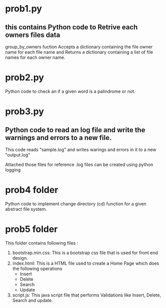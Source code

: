 # prob1.py

## this contains Python code to Retrive each owners files data

group_by_owners fuction Accepts a dictionary containing the file owner name for each file name and Returns a dictionary containing a list of file names for each owner name.
 
# prob2.py

Python code to check an if a given word is a palindrome or not.

# prob3.py

## Python code to read an log file and write the warnings and errors to a new file.

This code reads "sample.log" and writes warings and errors in it to a new "output.log"

Attached those files for reference .log files can be created using python logging

# prob4 folder

Python code to implement change directory (cd) function for a given abstract file system.

# prob5 folder
This folder contains following files :
  1. bootstrap.min.css: This is a bootstrap css file that is used for front end design.
  2. index.html: This is a HTML file used to create a Home Page which does the following operations
     * Insert
     * Delete
     * Search 
     * Update
  3. script.js: This java script file that performs Validations like Insert, Delete, Search and update.



